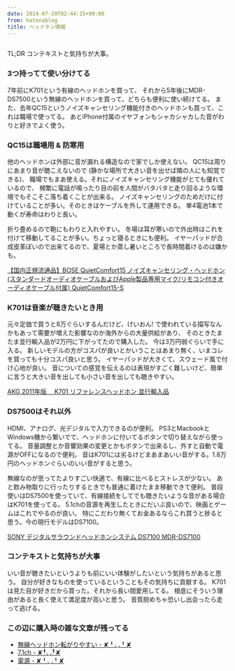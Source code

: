 ```yaml
---
date: 2014-07-20T02:44:15+09:00
from: hatenablog
title: ヘッドホン情報
---
```


<p><img src="http://cdn-ak.f.st-hatena.com/images/fotolife/r/r7kamura/20140720/20140720030013.png" alt=""></p>

<p>TL;DR コンテキストと気持ちが大事。</p>

<h3>3つ持ってて使い分けてる</h3>

<p>7年前にK701という有線のヘッドホンを買って、
それから5年後にMDR-DS7500という無線のヘッドホンを買って、どちらも便利に使い続けてる。
また、去年QC15というノイズキャンセリング機能付きのヘッドホンも買って、これは職場で使ってる。
あとiPhone付属のイヤフォンもシャカシャカした音がわりと好きでよく使う。</p>

<h3>QC15は職場用 &amp; 防寒用</h3>

<p>他のヘッドホンは外部に音が漏れる構造なので家でしか使えない。
QC15は周りにあまり音が聴こえないので (静かな場所で大きい音を出せば隣の人にも知覚できる)、
職場でもまあ使える。それにノイズキャンセリング機能がとても優れているので、
頻繁に電話が鳴ったり目の前を人間がバタバタと走り回るような環境でもそこそこ落ち着くことが出来る。
ノイズキャンセリングのためだけに付けていることが多い。そのときはケーブルを外して運用できる。
単4電池1本で動くが寿命はわりと長い。</p>

<p>折り畳めるので鞄にもわりと入れやすい。
冬場は耳が寒いので外出時はこれを付けて移動してることが多い。ちょっと寝るときにも便利。
イヤーパッドが合成皮革ぽいので出来てるので、夏場とか蒸し暑いところで長時間着けるのは嫌かも。</p>

<p></p><a href="http://www.amazon.co.jp/exec/obidos/ASIN/B0056Z73FY/r7kamura07-22/">【国内正規流通品】BOSE QuietComfort15 ノイズキャンセリング・ヘッドホン (スタンダードオーディオケーブルおよびApple製品専用マイク/リモコン付きオーディオケーブル付属) QuietComfort15-S</a>

<h3>K701は音楽が聴きたいとき用</h3>

<p>元々定価で買うと8万ぐらいするんだけど、けいおん!
で使われている描写なんかもあって需要が増えた影響なのか海外からの大量供給があり、
そのときたまたま並行輸入品が2万円に下がってたので購入した。
今は3万円弱ぐらいで手に入る。
新しいモデルの方がコスパが良いとかいうことはあまり無く、いまコレを買っても十分コスパ良いと思う。
イヤーパッドが大きくて、スウェード風で付け心地が良い。
音についての感覚を伝えるのは表現がすごく難しいけど、簡単に言うと大きい音を出しても小さい音を出しても聴きやすい。</p>

<p></p><a href="http://www.amazon.co.jp/exec/obidos/ASIN/B000EBBJ6Y/r7kamura07-22/">AKG 2011年版　 K701 リファレンスヘッドホン  並行輸入品</a>

<h3>DS7500はそれ以外</h3>

<p>HDMI、アナログ、光デジタルで入力できるのが便利。
PS3とMacbookとWindows機から繋いでて、ヘッドホンに付いてるボタンで切り替えながら使ってる。
音量調整とか音響効果の変更とかもボタンで出来るし、外すと自動で電源がOFFになるので便利。
音はK701には劣るけどまあまあいい音がする。1.8万円のヘッドホンぐらいのいい音がすると思う。</p>

<p>無線なのが思ってたよりすごい快適で、有線に比べるとストレスが少ない。
あと飲み物取りに行ったりするときでも普通に着けたまま移動できて便利。
普段使いはDS7500を使っていて、有線接続をしてでも聴きたいような音がある場合はK701を使ってる。
5.1chの音源を再生したときにだいぶ良いので、映画とゲームはこれでやるのが良い。
特にこだわり無くてお金あるならこれ買うと捗ると思う。今の現行モデルはDS7100。</p>

<p></p><a href="http://www.amazon.co.jp/exec/obidos/ASIN/B002PF2DEE/r7kamura07-22/">SONY デジタルサラウンドヘッドホンシステム DS7100 MDR-DS7100</a>

<h3>コンテキストと気持ちが大事</h3>

<p>いい音が聴きたいというよりも前にいい体験がしたいという気持ちがあると思う。
自分が好きなものを使っているということもその気持ちに貢献する。
K701は見た目が好きだから買った。それから長い間愛用してる。
根底にそういう理由があると長く使えて満足度が高いと思う。
音質厨めちゃ恐いし出会ったら走って逃げる。</p>

<h3>この辺に購入時の雑な文章が残ってる</h3>

<ul>
<li><a href="http://r7kamura.hatenablog.com/entry/2012/08/22/005021">無線ヘッドホン転がりやすい - ✘╹◡╹✘</a></li>
<li><a href="http://r7kamura.hatenablog.com/entry/2012/08/10/135239">7.1ch - ✘╹◡╹✘</a></li>
<li><a href="http://r7kamura.hatenablog.com/entry/2012/08/17/162244">電源 - ✘╹◡╹✘</a></li>
</ul>


